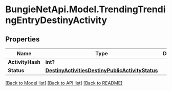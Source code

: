 # BungieNetApi.Model.TrendingTrendingEntryDestinyActivity
## Properties

Name | Type | Description | Notes
------------ | ------------- | ------------- | -------------
**ActivityHash** | **int?** |  | [optional] 
**Status** | [**DestinyActivitiesDestinyPublicActivityStatus**](DestinyActivitiesDestinyPublicActivityStatus.md) |  | [optional] 

[[Back to Model list]](../README.md#documentation-for-models) [[Back to API list]](../README.md#documentation-for-api-endpoints) [[Back to README]](../README.md)

